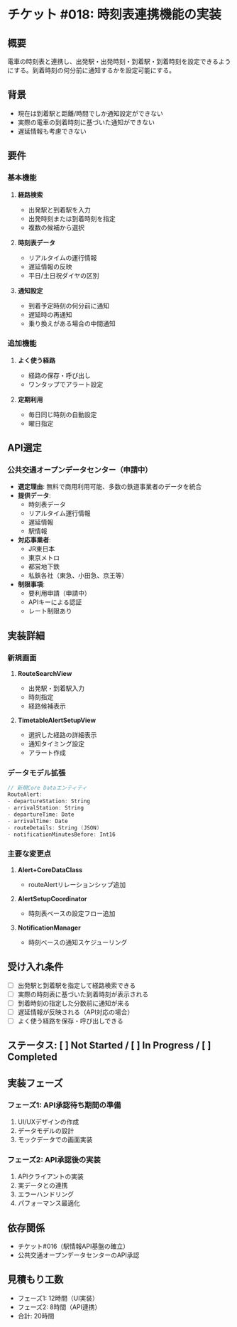 # チケット #018: 時刻表連携機能の実装

## 概要
電車の時刻表と連携し、出発駅・出発時刻・到着駅・到着時刻を設定できるようにする。到着時刻の何分前に通知するかを設定可能にする。

## 背景
- 現在は到着駅と距離/時間でしか通知設定ができない
- 実際の電車の到着時刻に基づいた通知ができない
- 遅延情報も考慮できない

## 要件
### 基本機能
1. **経路検索**
   - 出発駅と到着駅を入力
   - 出発時刻または到着時刻を指定
   - 複数の候補から選択

2. **時刻表データ**
   - リアルタイムの運行情報
   - 遅延情報の反映
   - 平日/土日祝ダイヤの区別

3. **通知設定**
   - 到着予定時刻の何分前に通知
   - 遅延時の再通知
   - 乗り換えがある場合の中間通知

### 追加機能
1. **よく使う経路**
   - 経路の保存・呼び出し
   - ワンタップでアラート設定

2. **定期利用**
   - 毎日同じ時刻の自動設定
   - 曜日指定

## API選定

### 公共交通オープンデータセンター（申請中）
- **選定理由**: 無料で商用利用可能、多数の鉄道事業者のデータを統合
- **提供データ**:
  - 時刻表データ
  - リアルタイム運行情報
  - 遅延情報
  - 駅情報
- **対応事業者**:
  - JR東日本
  - 東京メトロ
  - 都営地下鉄
  - 私鉄各社（東急、小田急、京王等）
- **制限事項**:
  - 要利用申請（申請中）
  - APIキーによる認証
  - レート制限あり

## 実装詳細

### 新規画面
1. **RouteSearchView**
   - 出発駅・到着駅入力
   - 時刻指定
   - 経路候補表示

2. **TimetableAlertSetupView**
   - 選択した経路の詳細表示
   - 通知タイミング設定
   - アラート作成

### データモデル拡張
```swift
// 新規Core Dataエンティティ
RouteAlert:
- departureStation: String
- arrivalStation: String
- departureTime: Date
- arrivalTime: Date
- routeDetails: String (JSON)
- notificationMinutesBefore: Int16
```

### 主要な変更点
1. **Alert+CoreDataClass**
   - routeAlertリレーションシップ追加

2. **AlertSetupCoordinator**
   - 時刻表ベースの設定フロー追加

3. **NotificationManager**
   - 時刻ベースの通知スケジューリング

## 受け入れ条件
- [ ] 出発駅と到着駅を指定して経路検索できる
- [ ] 実際の時刻表に基づいた到着時刻が表示される
- [ ] 到着時刻の指定した分数前に通知が来る
- [ ] 遅延情報が反映される（API対応の場合）
- [ ] よく使う経路を保存・呼び出しできる

## ステータス: [ ] Not Started / [ ] In Progress / [ ] Completed

## 実装フェーズ

### フェーズ1: API承認待ち期間の準備
1. UI/UXデザインの作成
2. データモデルの設計
3. モックデータでの画面実装

### フェーズ2: API承認後の実装
1. APIクライアントの実装
2. 実データとの連携
3. エラーハンドリング
4. パフォーマンス最適化

## 依存関係
- チケット#016（駅情報API基盤の確立）
- 公共交通オープンデータセンターのAPI承認

## 見積もり工数
- フェーズ1: 12時間（UI実装）
- フェーズ2: 8時間（API連携）
- 合計: 20時間